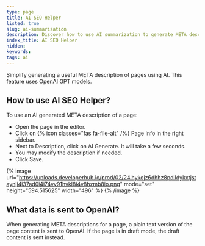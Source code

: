 ```yaml
---
type: page
title: AI SEO Helper
listed: true
slug: ai-summarisation
description: Discover how to use AI summarization to generate META descriptions for your pages. Our beta feature simplifies tasks using OpenAI, with the option to modify descriptions as needed.
index_title: AI SEO Helper
hidden: 
keywords: 
tags: ai
---
```


Simplify generating a useful META description of pages using AI. This feature uses OpenAI GPT models.

## How to use AI SEO Helper?

To use an AI generated META description of a page:

- Open the page in the editor.
- Click on {% icon classes="fas fa-file-alt" /%} Page Info in the right sidebar.
- Next to Description, click on AI Generate. It will take a few seconds.
- You may modify the description if needed.
- Click Save.

{% image url="https://uploads.developerhub.io/prod/02/24lhykojz6dhhz8pdildykxtjstaynjj4j37ad0j4i74vy91hvkl8i4v8hzmb8io.png" mode="set" height="594.515625" width="496" %}
{% /image %}

## What data is sent to OpenAI?

When generating META descriptions for a page, a plain text version of the page content is sent to OpenAI. If the page is in draft mode, the draft content is sent instead.